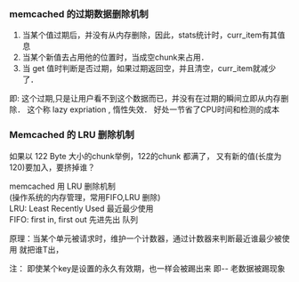 ### memcached 的过期数据删除机制
1. 当某个值过期后，并没有从内存删除，因此，stats统计时，curr_item有其值息 
2. 当某个新值去占用他的位置时，当成空chunk来占用．
3. 当 get 值时判断是否过期，如果过期返回空，并且清空，curr_item就减少了．

即: 这个过期,只是让用户看不到这个数据而已，并没有在过期的瞬间立即从内存删除．
这个称 lazy expriation , 惰性失效．
好处一节省了CPU时间和检测的成本 


### Memcached 的 LRU 删除机制

如果以 122 Byte 大小的chunk举例，122的chunk 都满了， 又有新的值(长度为120)要加入，要挤掉谁？  

memcached 用 LRU 删除机制  
(操作系统的内存管理，常用FIFO,LRU 删除)  
LRU: Least Recently Used 最近最少使用  
FIFO: first in, first out  先进先出 队列  
  
原理：当某个单元被请求时，维护一个计数器，通过计数器来判断最近谁最少被使用
就把谁T出，
  
注： 即使某个key是设置的永久有效期，也一样会被踢出来
	即-- 老数据被踢现象
